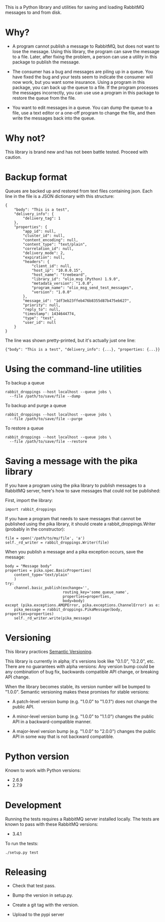 This is a Python library and utilities for saving and loading RabbitMQ
messages to and from disk.

# Why?

* A program cannot publish a message to RabbitMQ, but does not want to
lose the message.  Using this library, the program can save the
message to a file.  Later, after fixing the problem, a person can use
a utility in this package to publish the message.

* The consumer has a bug and messages are piling up in a queue.  You
have fixed the bug and your tests seem to indicate the consumer will
now work, but you want some insurance.  Using a program in this
package, you can back up the queue to a file.  If the program
processes the messages incorrectly, you can use use a program in this
package to restore the queue from the file.

* You want to edit messages in a queue.  You can dump the queue to a
file, use a text editor or a one-off program to change the file, and
then write the messages back into the queue.

# Why not?

This library is brand new and has not been battle tested.  Proceed
with caution.

# Backup format

Queues are backed up and restored from text files containing json.
Each line in the file is a JSON dictionary with this structure:

```
{
    "body": "This is a test",
    "delivery_info": {
        "delivery_tag": 1
    },
    "properties": {
        "app_id": null,
        "cluster_id": null,
        "content_encoding": null,
        "content_type": "text/plain",
        "correlation_id": null,
        "delivery_mode": 2,
        "expiration": null,
        "headers": {
            "client_id": null,
            "host_ip": "10.0.0.15",
            "host_name": "treebeard",
            "library_id": "olio_msg (Python) 1.9.0",
            "metadata_version": "1.0.0",
            "program_name": "olio_msg_send_test_messages",
            "version": "1.0.0"
        },
        "message_id": "1df3eb23ffeb476b8355d87b475eb627",
        "priority": null,
        "reply_to": null,
        "timestamp": 1434644774,
        "type": "test",
        "user_id": null
    }
}
```

The line was shown pretty-printed, but it's actually just one line:

    {"body": "This is a test", "delivery_info": {...}, "properties: {...}}

# Using the command-line utilities

To backup a queue

    rabbit_droppings --host localhost --queue jobs \
      --file /path/to/save/file --dump

To backup and purge a queue

    rabbit_droppings --host localhost --queue jobs \
      --file /path/to/save/file --purge

To restore a queue

    rabbit_droppings --host localhost --queue jobs \
      --file /path/to/save/file --restore

# Saving a message with the pika library

If you have a program using the pika library to publish messages to a
RabbitMQ server, here's how to save messages that could not be
published:

First, import the library:

    import rabbit_droppings

If you have a program that needs to save messages that cannot be
published using the pika library, it should create a
rabbit_droppings.Writer (probably in the constructor):

    file = open('/path/to/my/file', 'a')
    self._rd_writer = rabbit_droppings.Writer(file)

When you publish a message and a pika exception occurs, save the
message:

    body = "Message body"
    properties = pika.spec.BasicProperties(
        content_type='text/plain'
        )
    try:
        channel.basic_publish(exchange='',
                              routing_key='some_queue_name',
                              properties=properties,
                              body=body)
    except (pika.exceptions.AMQPError, pika.exceptions.ChannelError) as e:
        pika_message = rabbit_droppings.PikaMessage(body, properties=properties)
        self._rd_writer.write(pika_message)

# Versioning

This library practices [Semantic Versioning](http://semver.org/).

This library is currently in alpha; it's versions look like "0.1.0",
"0.2.0", etc.  There are no guarantees with alpha versions: Any
version bump could be any combination of bug fix, backwards compatible
API change, or breaking API change.

When the library becomes stable, its version number will be bumped to
"1.0.0".  Semantic versioning makes these promises for stable
versions:

* A patch-level version bump (e.g. "1.0.0" to "1.0.1") does not change
the public API.

* A minor-level version bump (e.g. "1.0.0" to "1.1.0") changes the
public API in a backward-compatible manner.

* A major-level version bump (e.g. "1.0.0" to "2.0.0") changes the
public API in some way that is not backward compatible.

# Python version

Known to work with Python versions:

* 2.6.9
* 2.7.9

# Development

Running the tests requires a RabbitMQ server installed locally.  The
tests are known to pass with these RabbitMQ versions:

* 3.4.1

To run the tests:

    ./setup.py test

# Releasing

* Check that test pass.

* Bump the version in setup.py.

* Create a git tag with the version.

* Upload to the pypi server
